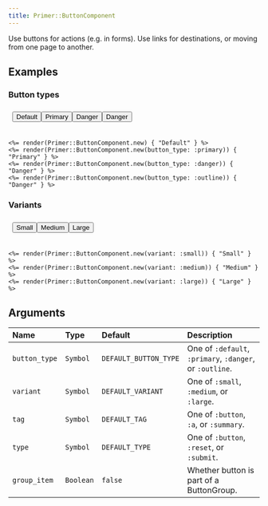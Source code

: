 ```yaml
---
title: Primer::ButtonComponent
---
```


Use buttons for actions (e.g. in forms). Use links for destinations, or moving from one page to another.

## Examples

### Button types

<iframe style="width: 100%; border: 0px; height: 50px;" srcdoc="<html><head><link href='https://unpkg.com/@primer/css/dist/primer.css' rel='stylesheet'></head><body><button type='button' class='btn '>Default</button><button type='button' class='btn btn-primary '>Primary</button><button type='button' class='btn btn-danger '>Danger</button><button type='button' class='btn btn-outline '>Danger</button></body></html>"></iframe>

```erb
<%= render(Primer::ButtonComponent.new) { "Default" } %>
<%= render(Primer::ButtonComponent.new(button_type: :primary)) { "Primary" } %>
<%= render(Primer::ButtonComponent.new(button_type: :danger)) { "Danger" } %>
<%= render(Primer::ButtonComponent.new(button_type: :outline)) { "Danger" } %>
```

### Variants

<iframe style="width: 100%; border: 0px; height: 50px;" srcdoc="<html><head><link href='https://unpkg.com/@primer/css/dist/primer.css' rel='stylesheet'></head><body><button type='button' class='btn btn-sm '>Small</button><button type='button' class='btn '>Medium</button><button type='button' class='btn btn-large '>Large</button></body></html>"></iframe>

```erb
<%= render(Primer::ButtonComponent.new(variant: :small)) { "Small" } %>
<%= render(Primer::ButtonComponent.new(variant: :medium)) { "Medium" } %>
<%= render(Primer::ButtonComponent.new(variant: :large)) { "Large" } %>
```

## Arguments

| Name | Type | Default | Description |
| :- | :- | :- | :- |
| `button_type` | `Symbol` | `DEFAULT_BUTTON_TYPE` | One of `:default`, `:primary`, `:danger`, or `:outline`. |
| `variant` | `Symbol` | `DEFAULT_VARIANT` | One of `:small`, `:medium`, or `:large`. |
| `tag` | `Symbol` | `DEFAULT_TAG` | One of `:button`, `:a`, or `:summary`. |
| `type` | `Symbol` | `DEFAULT_TYPE` | One of `:button`, `:reset`, or `:submit`. |
| `group_item` | `Boolean` | `false` | Whether button is part of a ButtonGroup. |
